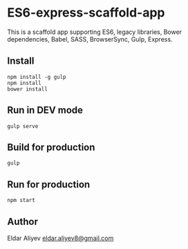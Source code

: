 ES6-express-scaffold-app
========================

This is a scaffold app supporting ES6, legacy libraries, Bower dependencies, Babel, SASS, BrowserSync, Gulp, Express.

Install
-------

    npm install -g gulp
    npm install
    bower install
    
Run in DEV mode
---------------

    gulp serve
    
Build for production
--------------------

    gulp
    
Run for production
------------------

    npm start
    
Author
------

Eldar Aliyev <eldar.aliyev8@gmail.com>
